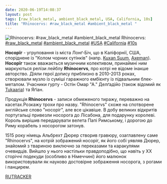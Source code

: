 ```yaml
---
date: 2020-06-19T14:08:37
layout: post
tags: [raw_black_metal, ambient_black_metal, USA, California, 10s]
title: "Rhinocervs: #raw_black_metal #ambient_black_metal "
---
```

![Rhinocervs: #raw_black_metal #ambient_black_metal ](https://res.cloudinary.com/vast-space-unexplored/image/upload/photos/photo_1000_19-06-2020_14-08-37.jpg)
Rhinocervs: [#raw_black_metal](/tags/#raw_black_metal) [#ambient_black_metal](/tags/#ambient_black_metal) [#USA](/tags/#USA) [#California](/tags/#California) [#10s](/tags/#10s)

**Носорїг** - угруповання із міста Лонґ-Біч, що в Каліфорнії, США, споріднене із &quot;Колом чорних сутінків&quot; (напр. [Kuxan Suum](/2020-03-10-kuxan-suum--depressive-black-metal-atmospheric-black-metal), [Axeman](/2020-04-09-axeman--old-school-black-metal-blackened-crust-usa)). **Носорїг** також вважається музичним колективом, принаймні ним маркуються релізи лейблу **Rhinocervs**, про котрі не відоме інакше авторство. Діяли герої допису приблизно в 2010-2013 роках, створювали музло із суміші гаражного ембієнту із підвальним блек-металом. Учасники гурту - Остін Омар &quot;А.&quot; Делґадійо (також відомий як [Tukaaria](/2020-06-09-tukaaria--raw-black-metal-usa-california-10s)) та Яґіан.

Продукція **Rhinocervs** - записи обмеженого тиражу, переважно на касетах.Розкажу трохи про назву. &quot;Rhinocervs&quot; схоже на спотворене англійське слово &quot;носоріг&quot;, але все цікавіше. В добу великих відкритів португальці привезли носорога до Лісабона, для подарунку королеві. Король вирішив передарувати велета Папі Римському, і дорогою до Риму корабель з носорогом затонув.

1515 року німець Альбрехт Дюрер створив гравюру, озаглавлену саме &quot;Rhinocervs&quot;, на котрій зображений носоріг, як його собі уявляв Дюрер, знайомий з твариною виключно за переказами та каракулями очевидців. Вийшло у нього настільки правдоподібно, що навіть у XX сторіччі подекуди (особливо в Німеччині) його малюнок використовували як науково достовірне зображення носорога, з рогами і панцирем.

[RUTRACKER](https://rutracker.org/forum/viewtopic.php?t=3934927)